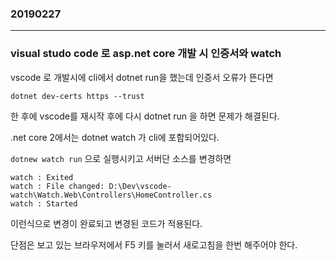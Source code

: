 ### 20190227
---
### visual studo code 로 asp.net core 개발 시 인증서와 watch

vscode 로 개발시에 cli에서 dotnet run을 했는데 인증서 오류가 뜬다면

```dotnet dev-certs https --trust```

한 후에 vscode를 재시작 후에 다시 dotnet run 을 하면 문제가 해결된다.

.net core 2에서는 dotnet watch 가 cli에 포함되어있다.

```dotnew watch run``` 으로 실행시키고
서버단 소스를 변경하면

```
watch : Exited
watch : File changed: D:\Dev\vscode-watch\Watch.Web\Controllers\HomeController.cs
watch : Started
```

이런식으로 변경이 완료되고 변경된 코드가 적용된다.

단점은 보고 있는 브라우저에서 F5 키를 눌러서 새로고침을 한번 해주어야 한다.